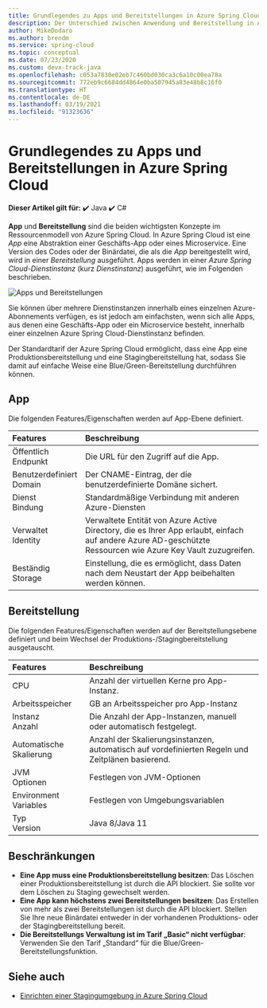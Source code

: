 ```yaml
---
title: Grundlegendes zu Apps und Bereitstellungen in Azure Spring Cloud
description: Der Unterschied zwischen Anwendung und Bereitstellung in Azure Spring Cloud.
author: MikeDodaro
ms.author: brendm
ms.service: spring-cloud
ms.topic: conceptual
ms.date: 07/23/2020
ms.custom: devx-track-java
ms.openlocfilehash: c053a7830e02eb7c460bd030ca3c6a10c00ea78a
ms.sourcegitcommit: 772eb9c6684dd4864e0ba507945a83e48b8c16f0
ms.translationtype: HT
ms.contentlocale: de-DE
ms.lasthandoff: 03/19/2021
ms.locfileid: "91323636"
---
```

# <a name="understand-app-and-deployment-in-azure-spring-cloud"></a>Grundlegendes zu Apps und Bereitstellungen in Azure Spring Cloud

**Dieser Artikel gilt für:** ✔️ Java ✔️ C#

**App** und **Bereitstellung** sind die beiden wichtigsten Konzepte im Ressourcenmodell von Azure Spring Cloud. In Azure Spring Cloud ist eine *App* eine Abstraktion einer Geschäfts-App oder eines Microservice.  Eine Version des Codes oder der Binärdatei, die als die *App* bereitgestellt wird, wird in einer *Bereitstellung* ausgeführt.  Apps werden in einer *Azure Spring Cloud-Dienstinstanz* (kurz *Dienstinstanz*) ausgeführt, wie im Folgenden beschrieben.

 ![Apps und Bereitstellungen](./media/spring-cloud-app-and-deployment/app-deployment-rev.png)

Sie können über mehrere Dienstinstanzen innerhalb eines einzelnen Azure-Abonnements verfügen, es ist jedoch am einfachsten, wenn sich alle Apps, aus denen eine Geschäfts-App oder ein Microservice besteht, innerhalb einer einzelnen Azure Spring Cloud-Dienstinstanz befinden.

Der Standardtarif der Azure Spring Cloud ermöglicht, dass eine App eine Produktionsbereitstellung und eine Stagingbereitstellung hat, sodass Sie damit auf einfache Weise eine Blue/Green-Bereitstellung durchführen können.

## <a name="app"></a>App
Die folgenden Features/Eigenschaften werden auf App-Ebene definiert.

| Features | Beschreibung |
|:--|:----------------|
| Öffentlich</br>Endpunkt | Die URL für den Zugriff auf die App. |
| Benutzerdefiniert</br>Domain | Der CNAME-Eintrag, der die benutzerdefinierte Domäne sichert. |
| Dienst</br>Bindung | Standardmäßige Verbindung mit anderen Azure-Diensten |
| Verwaltet</br>Identity | Verwaltete Entität von Azure Active Directory, die es Ihrer App erlaubt, einfach auf andere Azure AD-geschützte Ressourcen wie Azure Key Vault zuzugreifen. |
| Beständig</br>Storage | Einstellung, die es ermöglicht, dass Daten nach dem Neustart der App beibehalten werden können. |

## <a name="deployment"></a>Bereitstellung

Die folgenden Features/Eigenschaften werden auf der Bereitstellungsebene definiert und beim Wechsel der Produktions-/Stagingbereitstellung ausgetauscht.

| Features | Beschreibung |
|:--|:----------------|
| CPU | Anzahl der virtuellen Kerne pro App-Instanz. |
| Arbeitsspeicher | GB an Arbeitsspeicher pro App-Instanz|
| Instanz</br>Anzahl | Die Anzahl der App-Instanzen, manuell oder automatisch festgelegt. |
| Automatische Skalierung | Anzahl der Skalierungsinstanzen, automatisch auf vordefinierten Regeln und Zeitplänen basierend. |
| JVM</br>Optionen | Festlegen von JVM-Optionen  |
| Environment</br>Variables | Festlegen von Umgebungsvariablen |
| Typ</br>Version | Java 8/Java 11|

## <a name="restrictions"></a>Beschränkungen

* **Eine App muss eine Produktionsbereitstellung besitzen**: Das Löschen einer Produktionsbereitstellung ist durch die API blockiert. Sie sollte vor dem Löschen zu Staging gewechselt werden.
* **Eine App kann höchstens zwei Bereitstellungen besitzen**: Das Erstellen von mehr als zwei Bereitstellungen ist durch die API blockiert. Stellen Sie Ihre neue Binärdatei entweder in der vorhandenen Produktions- oder der Stagingbereitstellung bereit.
* **Die Bereitstellungs Verwaltung ist im Tarif „Basic“ nicht verfügbar**: Verwenden Sie den Tarif „Standard“ für die Blue/Green-Bereitstellungsfunktion.

## <a name="see-also"></a>Siehe auch
* [Einrichten einer Stagingumgebung in Azure Spring Cloud](spring-cloud-howto-staging-environment.md)

